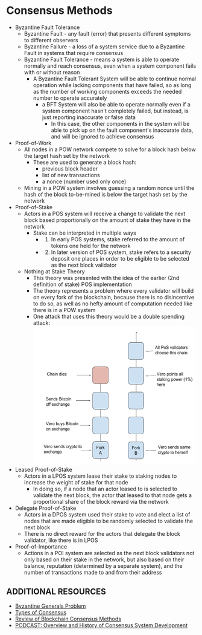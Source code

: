 # Consensus Methods

- Byzantine Fault Tolerance
    - Byzantine Fault - any fault (error) that presents different symptoms to different observers
    - Byzantine Failure - a loss of a system service due to a Byzantine Fault in systems that require consensus
    - Byzantine Fault Tolerance - means a system is able to operate normally and reach consensus, even when a system component fails with or without reason
        - A Byzantine Fault Tolerant System will be able to continue normal operation while lacking components that have failed, so as long as the number of working components exceeds the needed number to operate accurately
            - a BFT System will also be able to operate normally even if a system component hasn't completely failed, but instead, is just reporting inaccurate or false data
                - In this case, the other components in the system will be able to pick up on the fault component's inaccurate data, and will be ignored to achieve consensus
- Proof-of-Work
    - All nodes in a POW network compete to solve for a block hash below the target hash set by the network
        - These are used to generate a block hash:
            - previous block header
            - list of new transactions
            - a nonce (number used only once)
    - Mining in a POW system involves guessing a random nonce until the hash of the block to-be-mined is below the target hash set by the network 
- Proof-of-Stake
    - Actors in a POS system will receive a change to validate the next block based proportionally on the amount of stake they have in the network
        - Stake can be interpreted in multiple ways
            - 1. In early POS systems, stake referred to the amount of tokens one held for the network
            - 2. In later version of POS system, stake refers to a security deposit one places in order to be eligible to be selected as the next block validator
    - Nothing at Stake Theory
        - This theory was presented with the idea of the earlier (2nd definition of stake) POS implementation
        - The theory represents a problem where every validator will build on every fork of the blockchain, because there is no disincentive to do so, as well as no hefty amount of computation needed like there is in a POW system
        - One attack that uses this theory would be a double spending attack:
        ![Proof of Stake Attack](./images/proof-of-stake-attack.png)
- Leased Proof-of-Stake
    - Actors in a LPOS system lease their stake to staking nodes to increase the weight of stake for that node
        - In doing so, if a node that an actor leased to is selected to validate the next block, the actor that leased to that node gets a proportional share of the block reward via the network
- Delegate Proof-of-Stake
    - Actors in a DPOS system used their stake to vote and elect a list of nodes that are made eligible to be randomly selected to validate the next block
    - There is no direct reward for the actors that delegate the block validator, like there is in LPOS
- Proof-of-Importance
    - Actions in a POI system are selected as the next block validators not only based on their stake in the network, but also based on their balance, reputation (determined by a separate system), and the number of transactions made to and from their address

## ADDITIONAL RESOURCES

- [Byzantine Generals Problem](https://en.wikipedia.org/wiki/Byzantine_fault_tolerance#Byzantine_Generals'_Problem)
- [Types of Consensus](https://mastanbtc.github.io/blockchainnotes/consensustypes/)
- [Review of Blockchain Consensus Methods](https://blog.wavesplatform.com/review-of-blockchain-consensus-mechanisms-f575afae38f2)
- [PODCAST: Overview and History of Consensus System Development](https://softwareengineeringdaily.com/2018/03/26/consensus-systems-with-ethan-buchman/)
